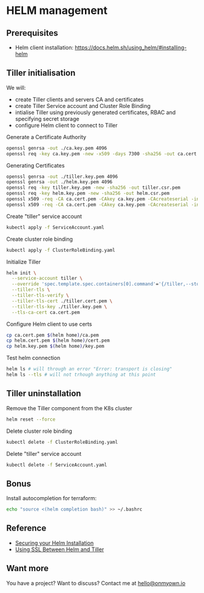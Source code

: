 # HELM management

## Prerequisites

- Helm client installation: <https://docs.helm.sh/using_helm/#installing-helm>

## Tiller initialisation

We will:

- create Tiller clients and servers CA and certificates
- create Tiller Service account and Cluster Role Binding
- intialise Tiller using previously generated certificates, RBAC and specifying secret storage
- configure Helm client to connect to Tiller

Generate a Certificate Authority

```bash
openssl genrsa -out ./ca.key.pem 4096
openssl req -key ca.key.pem -new -x509 -days 7300 -sha256 -out ca.cert.pem -extensions v3_ca
```

Generating Certificates

```bash
openssl genrsa -out ./tiller.key.pem 4096
openssl genrsa -out ./helm.key.pem 4096
openssl req -key tiller.key.pem -new -sha256 -out tiller.csr.pem
openssl req -key helm.key.pem -new -sha256 -out helm.csr.pem
openssl x509 -req -CA ca.cert.pem -CAkey ca.key.pem -CAcreateserial -in tiller.csr.pem -out tiller.cert.pem -days 1095
openssl x509 -req -CA ca.cert.pem -CAkey ca.key.pem -CAcreateserial -in helm.csr.pem -out helm.cert.pem  -days 1095
```

Create "tiller" service account

```bash
kubectl apply -f ServiceAccount.yaml
```

Create cluster role binding

```bash
kubectl apply -f ClusterRoleBinding.yaml
```

Initialize Tiller

```bash
helm init \
  --service-account tiller \
  --override 'spec.template.spec.containers[0].command'='{/tiller,--storage=secret}' \
  --tiller-tls \
  --tiller-tls-verify \
  --tiller-tls-cert ./tiller.cert.pem \
  --tiller-tls-key ./tiller.key.pem \
  --tls-ca-cert ca.cert.pem
```

Configure Helm client to use certs

```bash
cp ca.cert.pem $(helm home)/ca.pem
cp helm.cert.pem $(helm home)/cert.pem
cp helm.key.pem $(helm home)/key.pem
```

Test helm connection

```bash
helm ls # will through an error "Error: transport is closing"
helm ls --tls # will not trhough anything at this point
```

## Tiller uninstallation

Remove the Tiller component from the K8s cluster

```bash
helm reset --force
```

Delete cluster role binding

```bash
kubectl delete -f ClusterRoleBinding.yaml
```

Delete "tiller" service account

```bash
kubectl delete -f ServiceAccount.yaml
```

## Bonus

Install autocompletion for terraform:

```bash
echo "source <(helm completion bash)" >> ~/.bashrc
```

## Reference

- [Securing your Helm Installation](https://github.com/helm/helm/blob/master/docs/securing_installation.md)
- [Using SSL Between Helm and Tiller](https://github.com/helm/helm/blob/master/docs/tiller_ssl.md)

## Want more

You have a project? Want to discuss? Contact me at [hello@onmyown.io](hello@onmyown.io)